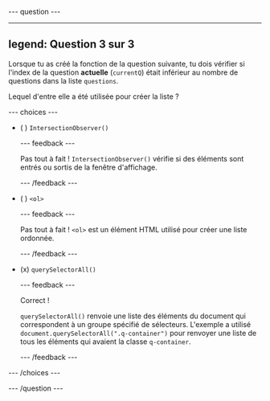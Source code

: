 \--- question ---

---

## legend: Question 3 sur 3

Lorsque tu as créé la fonction de la question suivante, tu dois vérifier si l'index de la question **actuelle** (`currentQ`) était inférieur au nombre de questions dans la liste `questions`.

Lequel d'entre elle a été utilisée pour créer la liste ?

\--- choices ---

- ( ) `IntersectionObserver()`

  \--- feedback ---

  Pas tout à fait ! `IntersectionObserver()` vérifie si des éléments sont entrés ou sortis de la fenêtre d'affichage.

  \--- /feedback ---

- ( ) `<ol>`

  \--- feedback ---

  Pas tout à fait ! `<ol>` est un élément HTML utilisé pour créer une liste ordonnée.

  \--- /feedback ---

- (x) `querySelectorAll()`

  \--- feedback ---

  Correct !

  `querySelectorAll()` renvoie une liste des éléments du document qui correspondent à un groupe spécifié de sélecteurs. L'exemple a utilisé `document.querySelectorAll(".q-container")` pour renvoyer une liste de tous les éléments qui avaient la classe `q-container`.

  \--- /feedback ---

\--- /choices ---

\--- /question ---
